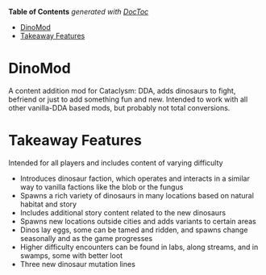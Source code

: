 <!-- START doctoc generated TOC please keep comment here to allow auto update -->
<!-- DON'T EDIT THIS SECTION, INSTEAD RE-RUN doctoc TO UPDATE -->
**Table of Contents**  *generated with [DocToc](https://github.com/thlorenz/doctoc)*

- [DinoMod](#dinomod)
- [Takeaway Features](#takeaway-features)

<!-- END doctoc generated TOC please keep comment here to allow auto update -->

# DinoMod
A content addition mod for Cataclysm: DDA, adds dinosaurs to fight, befriend or just to add something fun and new. Intended to work with all other vanilla-DDA based mods, but probably not total conversions.

# Takeaway Features
Intended for all players and includes content of varying difficulty 

 - Introduces dinosaur faction, which operates and interacts in a similar way to vanilla factions like the blob or the fungus
 - Spawns a rich variety of dinosaurs in many locations based on natural habitat and story
 - Includes additional story content related to the new dinosaurs
 - Spawns new locations outside cities and adds variants to certain areas
 - Dinos lay eggs, some can be tamed and ridden, and spawns change seasonally and as the game progresses
 - Higher difficulty encounters can be found in labs, along streams, and in swamps, some with better loot
 - Three new dinosaur mutation lines
